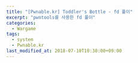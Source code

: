 ```yaml
---
title: "[Pwnable.kr] Toddler's Bottle - fd 풀이"
excerpt: "pwntools를 사용한 fd 풀이"
categories:
  - Wargame
tags:
  - system
  - Pwnable.kr
last_modified_at: 2018-07-10T10:30:00+09:00
---
```

